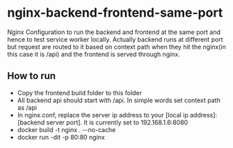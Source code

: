 # nginx-backend-frontend-same-port
Nginx Configuration to run the backend and frontend at the same port and hence to test service worker locally.
Actually backend runs at different port but request are routed to it based on context path when they hit the nginx(in this case it is /api) and the frontend is served through nginx.

## How to run
* Copy the frontend build folder to this folder
* All backend api should start with /api. In simple words set context path as /api
* In nginx.conf, replace the server ip address to your [local ip address]:[backend server port]. It is currently set to 192.168.1.6:8080
* docker build -t nginx . --no-cache
* docker run -dit -p 80:80 nginx
